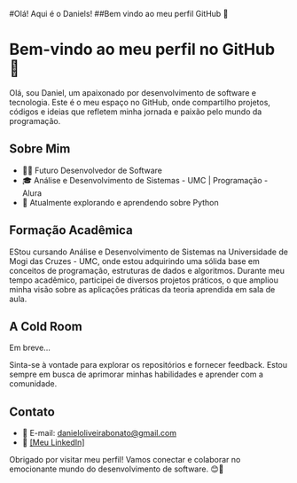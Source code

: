 #Olá! Aqui é o Daniels!
##Bem vindo ao meu perfil GitHub 👋
<!--
**BonatoDaniel/BonatoDaniel** is a ✨ _special_ ✨ repository because its `README.md` (this file) appears on your GitHub profile.

Here are some ideas to get you started:

- 🔭 I’m currently working on ...
- 🌱 I’m currently learning ...
- 👯 I’m looking to collaborate on ...
- 🤔 I’m looking for help with ...
- 💬 Ask me about ...
- 📫 How to reach me: ...
- 😄 Pronouns: ...
- ⚡ Fun fact: ...
-->

# Bem-vindo ao meu perfil no GitHub 👋

Olá, sou Daniel, um apaixonado por desenvolvimento de software e tecnologia. Este é o meu espaço no GitHub, onde compartilho projetos, códigos e ideias que refletem minha jornada e paixão pelo mundo da programação.

## Sobre Mim

- 👨‍💻 Futuro Desenvolvedor de Software
- 🎓 Análise e Desenvolvimento de Sistemas - UMC | Programação - Alura
- 🚀 Atualmente explorando e aprendendo sobre Python

## Formação Acadêmica

EStou cursando Análise e Desenvolvimento de Sistemas na Universidade de Mogi das Cruzes - UMC, onde estou adquirindo uma sólida base em conceitos de programação, estruturas de dados e algoritmos. Durante meu tempo acadêmico, participei de diversos projetos práticos, o que ampliou minha visão sobre as aplicações práticas da teoria aprendida em sala de aula.

## A Cold Room

Em breve...

Sinta-se à vontade para explorar os repositórios e fornecer feedback. Estou sempre em busca de aprimorar minhas habilidades e aprender com a comunidade.

## Contato

- 📧 E-mail: danieloliveirabonato@gmail.com
- 💼 [[Meu LinkedIn]](https://www.linkedin.com/in/daniel-bonato-300a77265/)

Obrigado por visitar meu perfil! Vamos conectar e colaborar no emocionante mundo do desenvolvimento de software. 😊🚀

